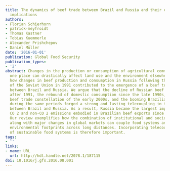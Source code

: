 ```yaml
---
title: The dynamics of beef trade between Brazil and Russia and their environmental
  implications
authors:
- Florian Schierhorn
- patrick-meyfroidt
- Thomas Kastner
- Tobias Kuemmerle
- Alexander Prishchepov
- Daniel Müller
date: '2016-01-01'
publication: Global Food Security
publication_types:
- '2'
abstract: Changes in the production or consumption of agricultural commodities in
  one place can drastically affect land use and the environment elsewhere. We show
  how changes in beef production and consumption in Russia following the breakdown
  of the Soviet Union in 1991 contributed to the emergence of a beef trade linkage
  between Brazil and Russia. We argue that the decline of Russian beef production
  after 1991, the rebound of domestic consumption since the late 1990s, the global
  beef trade constellation of the early 2000s, and the booming Brazilian cattle sector
  during the same periods forged a strong and lasting telecoupling in the beef trade
  between Brazil and Russia. As a result, Russia became the largest importer of both
  CO 2 and non-CO 2 emissions embodied in Brazilian beef exports since the 2000s.
  Our review exemplifies how the combination of institutional and socioeconomic shocks
  along with major changes in global markets can couple food systems and redistribute
  environmental footprints across long distances. Incorporating telecouplings in assessments
  of sustainable food systems is therefore important.
tags:
- ''
links:
- name: URL
  url: http://hdl.handle.net/2078.1/187115
doi: 10.1016/j.gfs.2016.08.001
---
```

